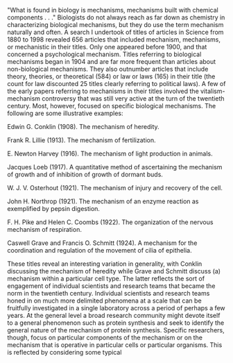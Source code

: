 "What is found in biology is mechanisms, mechanisms built with chemical components . . ." Biologists do not always reach as far down as chemistry in characterizing biological mechanisms, but they do use the term mechanism naturally and often. A search I undertook of titles of articles in Science from 1880 to 1998 revealed 656 articles that included mechanism, mechanisms, or mechanistic in their titles. Only one appeared before 1900, and that concerned a psychological mechanism. Titles referring to biological mechanisms began in 1904 and are far more frequent than articles about non-biological mechanisms. They also outnumber articles that include theory, theories, or theoretical (584) or law or laws (165) in their title (the count for law discounted 25 titles clearly referring to political laws). A few of the early papers referring to mechanisms in their titles involved the vitalism-mechanism controversy that was still very active at the turn of the twentieth century. Most, however, focused on specific biological mechanisms. The following are some illustrative examples:

Edwin G. Conklin (1908). The mechanism of heredity.

Frank R. Lillie (1913). The mechanism of fertilization.

E. Newton Harvey (1916). The mechanism of light production in animals.

Jacques Loeb (1917). A quantitative method of ascertaining the mechanism of growth and of inhibition of growth of dormant buds.

W. J. V. Osterhout (1921). The mechanism of injury and recovery of the cell.

John H. Northrop (1921). The mechanism of an enzyme reaction as exemplified by pepsin digestion.

F. H. Pike and Helen C. Coombs (1922). The organization of the nervous mechanism of respiration.

Caswell Grave and Francis O. Schmitt (1924). A mechanism for the coordination and regulation of the movement of cilia of epithelia.

These titles reveal an interesting variation in generality, with Conklin discussing the mechanism of heredity while Grave and Schmitt discuss \(a\) mechanism within a particular cell type. The latter reflects the sort of engagement of individual scientists and research teams that became the norm in the twentieth century. Individual scientists and research teams honed in on much more delimited phenomena at a scale that can be fruitfully investigated in a single laboratory across a period of perhaps a few years. At the general level a broad research community might devote itself to a general phenomenon such as protein synthesis and seek to identify the general nature of the mechanism of protein synthesis. Specific researchers, though, focus on particular components of the mechanism or on the mechanism that is operative in particular cells or particular organisms. This is reflected by considering some typical